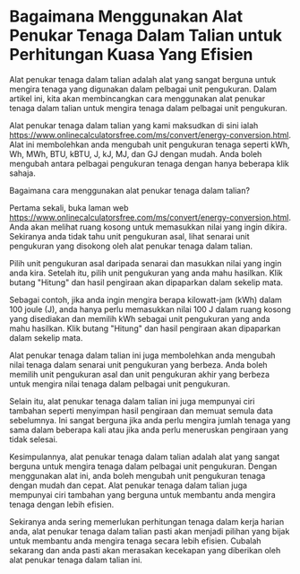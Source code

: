 Bagaimana Menggunakan Alat Penukar Tenaga Dalam Talian untuk Perhitungan Kuasa Yang Efisien
===========================================================================================

Alat penukar tenaga dalam talian adalah alat yang sangat berguna untuk mengira tenaga yang digunakan dalam pelbagai unit pengukuran. Dalam artikel ini, kita akan membincangkan cara menggunakan alat penukar tenaga dalam talian untuk mengira tenaga dalam pelbagai unit pengukuran.

Alat penukar tenaga dalam talian yang kami maksudkan di sini ialah <https://www.onlinecalculatorsfree.com/ms/convert/energy-conversion.html>. Alat ini membolehkan anda mengubah unit pengukuran tenaga seperti kWh, Wh, MWh, BTU, kBTU, J, kJ, MJ, dan GJ dengan mudah. Anda boleh mengubah antara pelbagai pengukuran tenaga dengan hanya beberapa klik sahaja.

Bagaimana cara menggunakan alat penukar tenaga dalam talian?

Pertama sekali, buka laman web <https://www.onlinecalculatorsfree.com/ms/convert/energy-conversion.html>. Anda akan melihat ruang kosong untuk memasukkan nilai yang ingin dikira. Sekiranya anda tidak tahu unit pengukuran asal, lihat senarai unit pengukuran yang disokong oleh alat penukar tenaga dalam talian.

Pilih unit pengukuran asal daripada senarai dan masukkan nilai yang ingin anda kira. Setelah itu, pilih unit pengukuran yang anda mahu hasilkan. Klik butang "Hitung" dan hasil pengiraan akan dipaparkan dalam sekelip mata.

Sebagai contoh, jika anda ingin mengira berapa kilowatt-jam (kWh) dalam 100 joule (J), anda hanya perlu memasukkan nilai 100 J dalam ruang kosong yang disediakan dan memilih kWh sebagai unit pengukuran yang anda mahu hasilkan. Klik butang "Hitung" dan hasil pengiraan akan dipaparkan dalam sekelip mata.

Alat penukar tenaga dalam talian ini juga membolehkan anda mengubah nilai tenaga dalam senarai unit pengukuran yang berbeza. Anda boleh memilih unit pengukuran asal dan unit pengukuran akhir yang berbeza untuk mengira nilai tenaga dalam pelbagai unit pengukuran.

Selain itu, alat penukar tenaga dalam talian ini juga mempunyai ciri tambahan seperti menyimpan hasil pengiraan dan memuat semula data sebelumnya. Ini sangat berguna jika anda perlu mengira jumlah tenaga yang sama dalam beberapa kali atau jika anda perlu meneruskan pengiraan yang tidak selesai.

Kesimpulannya, alat penukar tenaga dalam talian adalah alat yang sangat berguna untuk mengira tenaga dalam pelbagai unit pengukuran. Dengan menggunakan alat ini, anda boleh mengubah unit pengukuran tenaga dengan mudah dan cepat. Alat penukar tenaga dalam talian juga mempunyai ciri tambahan yang berguna untuk membantu anda mengira tenaga dengan lebih efisien.

Sekiranya anda sering memerlukan perhitungan tenaga dalam kerja harian anda, alat penukar tenaga dalam talian pasti akan menjadi pilihan yang bijak untuk membantu anda mengira tenaga secara lebih efisien. Cubalah sekarang dan anda pasti akan merasakan kecekapan yang diberikan oleh alat penukar tenaga dalam talian ini.
